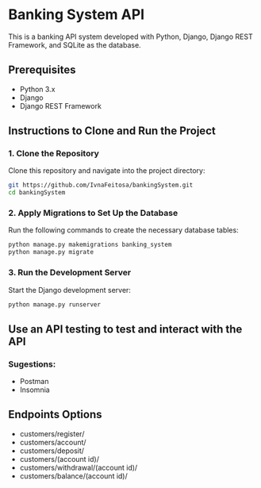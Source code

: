 # Banking System API

This is a banking API system developed with Python, Django, Django REST Framework, and SQLite as the database.

## Prerequisites

- Python 3.x
- Django
- Django REST Framework

## Instructions to Clone and Run the Project

### 1. Clone the Repository

Clone this repository and navigate into the project directory:

```bash
git https://github.com/IvnaFeitosa/bankingSystem.git
cd bankingSystem
````

### 2. Apply Migrations to Set Up the Database

Run the following commands to create the necessary database tables:

```bash
python manage.py makemigrations banking_system
python manage.py migrate
````

### 3. Run the Development Server

Start the Django development server:

```bash
python manage.py runserver
````
## Use an API testing to test and interact with the API

### Sugestions:

- Postman
- Insomnia

## Endpoints Options

- customers/register/
- customers/account/
- customers/deposit/
- customers/(account id)/
- customers/withdrawal/(account id)/
- customers/balance/(account id)/
